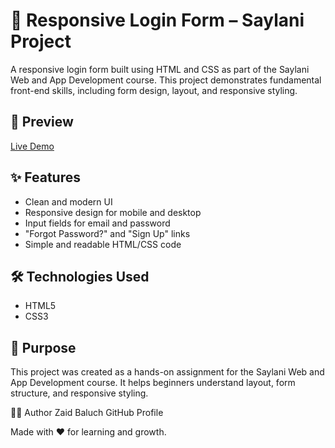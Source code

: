 # 🔐 Responsive Login Form – Saylani Project

A responsive login form built using HTML and CSS as part of the Saylani Web and App Development course. This project demonstrates fundamental front-end skills, including form design, layout, and responsive styling.

## 📸 Preview

[Live Demo](https://zaid-baluch.github.io/login-form-saylani/)

## ✨ Features

- Clean and modern UI
- Responsive design for mobile and desktop
- Input fields for email and password
- "Forgot Password?" and "Sign Up" links
- Simple and readable HTML/CSS code

## 🛠 Technologies Used

- HTML5
- CSS3

## 🎯 Purpose

This project was created as a hands-on assignment for the Saylani Web and App Development course. It helps beginners understand layout, form structure, and responsive styling.



🧑‍🎓 Author
Zaid Baluch
GitHub Profile

Made with ❤️ for learning and growth.
